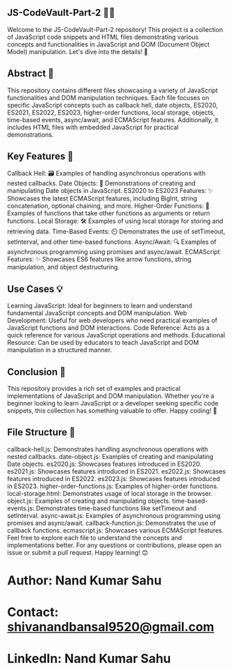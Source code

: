 ## JS-CodeVault-Part-2 📂✨

Welcome to the JS-CodeVault-Part-2 repository! This project is a collection of JavaScript code snippets and HTML files demonstrating various concepts and functionalities in JavaScript and DOM (Document Object Model) manipulation. Let's dive into the details! 🚀



## Abstract 📜
This repository contains different files showcasing a variety of JavaScript functionalities and DOM manipulation techniques. Each file focuses on specific JavaScript concepts such as callback hell, date objects, ES2020, ES2021, ES2022, ES2023, higher-order functions, local storage, objects, time-based events, async/await, and ECMAScript features. Additionally, it includes HTML files with embedded JavaScript for practical demonstrations.

## Key Features 🌟
Callback Hell: 🗃️ Examples of handling asynchronous operations with nested callbacks.
Date Objects: 📅 Demonstrations of creating and manipulating Date objects in JavaScript.
ES2020 to ES2023 Features: ✨ Showcases the latest ECMAScript features, including BigInt, string concatenation, optional chaining, and more.
Higher-Order Functions: 🔄 Examples of functions that take other functions as arguments or return functions.
Local Storage: 🛠️ Examples of using local storage for storing and retrieving data.
Time-Based Events: ⏲️ Demonstrates the use of setTimeout, setInterval, and other time-based functions.
Async/Await: 🔍 Examples of asynchronous programming using promises and async/await.
ECMAScript Features: ✨ Showcases ES6 features like arrow functions, string manipulation, and object destructuring.

## Use Cases 💡
Learning JavaScript: Ideal for beginners to learn and understand fundamental JavaScript concepts and DOM manipulation.
Web Development: Useful for web developers who need practical examples of JavaScript functions and DOM interactions.
Code Reference: Acts as a quick reference for various JavaScript operations and methods.
Educational Resource: Can be used by educators to teach JavaScript and DOM manipulation in a structured manner.

## Conclusion 🏁
This repository provides a rich set of examples and practical implementations of JavaScript and DOM manipulation. Whether you're a beginner looking to learn JavaScript or a developer seeking specific code snippets, this collection has something valuable to offer. Happy coding! 🎉



## File Structure 📁
callback-hell.js: Demonstrates handling asynchronous operations with nested callbacks.
date-object.js: Examples of creating and manipulating Date objects.
es2020.js: Showcases features introduced in ES2020.
es2021.js: Showcases features introduced in ES2021.
es2022.js: Showcases features introduced in ES2022.
es2023.js: Showcases features introduced in ES2023.
higher-order-functions.js: Examples of higher-order functions.
local-storage.html: Demonstrates usage of local storage in the browser.
object.js: Examples of creating and manipulating objects.
time-based-events.js: Demonstrates time-based functions like setTimeout and setInterval.
async-await.js: Examples of asynchronous programming using promises and async/await.
callback-function.js: Demonstrates the use of callback functions.
ecmascript.js: Showcases various ECMAScript features.
Feel free to explore each file to understand the concepts and implementations better. For any questions or contributions, please open an issue or submit a pull request. Happy learning! 😊

# Author: Nand Kumar Sahu
# Contact: shivanandbansal9520@gmail.com
# LinkedIn: Nand Kumar Sahu
